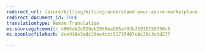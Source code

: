 ```yaml
---
redirect_url: /azure/billing/billing-understand-your-azure-marketplace-charges
redirect_document_id: TRUE
translationtype: Human Translation
ms.sourcegitcommit: b906eb2d929eb2068ea665af93b31918150550c0
ms.openlocfilehash: 8ce016e3edc29ae4ccc51735407e0c20c3ebd277

---
```



<!--HONumber=Feb17_HO2-->


